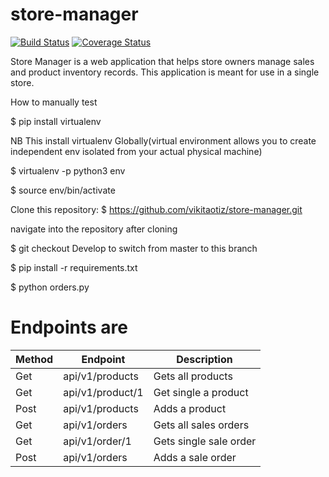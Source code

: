 # store-manager
[![Build Status](https://travis-ci.org/vikitaotiz/store-manager.svg?branch=master)](https://travis-ci.org/vikitaotiz/store-manager)
[![Coverage Status](https://coveralls.io/repos/github/vikitaotiz/store-manager/badge.svg?branch=master)](https://coveralls.io/github/vikitaotiz/store-manager?branch=master)

Store Manager is a web application that helps store owners manage sales and product inventory records. This application is meant for use in a single store.

How to manually test

$ pip install virtualenv

NB This install virtualenv Globally(virtual environment allows you to create independent env isolated from your actual physical machine)

$ virtualenv -p python3 env

$ source env/bin/activate

Clone this repository: $ https://github.com/vikitaotiz/store-manager.git

navigate into the repository after cloning

$ git checkout Develop to switch from master to this branch

$ pip install -r requirements.txt

$ python orders.py

# Endpoints are

 | Method         | Endpoint       | Description            |
 |----------------|----------------|------------------------|
 | Get            | api/v1/products      | Gets all products      |
 | Get            | api/v1/product/1     | Get single a product   |
 | Post           | api/v1/products      | Adds a product         |
 | Get            | api/v1/orders        | Gets all sales orders  |
 | Get            | api/v1/order/1       | Gets single sale order |
 | Post           | api/v1/orders        | Adds a sale order      |
